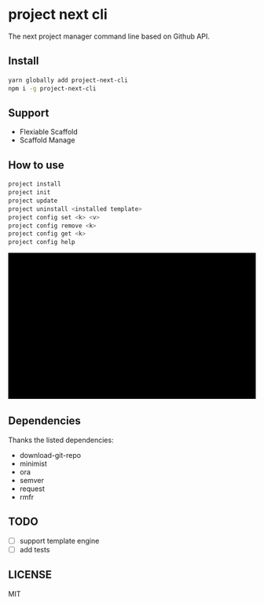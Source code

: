 # project next cli

The next project manager command line based on Github API.

## Install

```bash
yarn globally add project-next-cli
npm i -g project-next-cli
```

## Support

- Flexiable Scaffold
- Scaffold Manage

## How to use

```bash
project install
project init
project update
project uninstall <installed template>
project config set <k> <v>
project config remove <k>
project config get <k>
project config help
```

<img src="./project-next-cli.gif" />

## Dependencies

Thanks the listed dependencies: 

- download-git-repo
- minimist
- ora
- semver
- request
- rmfr

## TODO

- [ ] support template engine
- [ ] add tests

## LICENSE

MIT